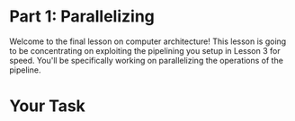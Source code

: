 # Part 1: Parallelizing
Welcome to the final lesson on computer architecture! This lesson is going to be
concentrating on exploiting the pipelining you setup in Lesson 3 for speed. You'll
be specifically working on parallelizing the operations of the pipeline.

# Your Task
